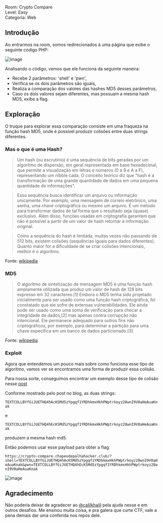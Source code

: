 Room: Crypto Compare \
Level: Easy \
Categoria: Web

## Introdução

Ao entrarmos na room, somos redirecionados à uma página que exibe o seguinte código PHP:

![image](https://github.com/user-attachments/assets/9afdf489-18ed-40be-aabf-888c456b43af)


Analisando o código, vemos que ele funciona da seguinte maneira:
- Recebe 2 parâmetros: 'shell' e 'pwn',
- Verifica se os dois parâmetros são iguais,
- Realiza a comparação dos valores das hashes MD5 desses parâmetros,
- Caso os dois valores sejam diferentes, mas possuam a mesma hash MD5, exibe a flag.

## Exploração

O truque para explorar essa comparação consiste em uma fraqueza na função hash MD5, onde é possível produzir colisões entre duas strings diferentes. 

### Mas o que é uma Hash?

>Um hash (ou escrutínio) é uma sequência de bits geradas por um algoritmo de dispersão, em geral representada em base hexadecimal, que permite a visualização em letras e números (0 a 9 e A a F), representando um nibble cada. O conceito teórico diz que "hash é a transformação de uma grande quantidade de dados em uma pequena quantidade de informações".

>Essa sequência busca identificar um arquivo ou informação unicamente. Por exemplo, uma mensagem de correio eletrônico, uma senha, uma chave criptográfica ou mesmo um arquivo. É um método para transformar dados de tal forma que o resultado seja (quase) exclusivo. Além disso, funções usadas em criptografia garantem que não é possível a partir de um valor de hash retornar à informação original.

>Como a sequência do hash é limitada, muitas vezes não passando de 512 bits, existem colisões (sequências iguais para dados diferentes). Quanto maior for a dificuldade de se criar colisões intencionais, melhor é o algoritmo. 

Fonte: [wikipedia](https://pt.wikipedia.org/wiki/Fun%C3%A7%C3%A3o_hash)

### MD5
>O algoritmo de sintetização de mensagem MD5 é uma função hash amplamente utilizada que produz um valor de hash de 128 bits expresso em 32 caracteres.[1] Embora o MD5 tenha sido projetado inicialmente para ser usado como uma função hash criptográfica, foi constatado que ele sofre de extensas vulnerabilidades. Ele ainda pode ser usado como uma soma de verificação para checar a integridade de dados,[2] mas apenas contra corrupção não intencional. Ele permanece adequado para outros fins não criptográficos, por exemplo, para determinar a partição para uma chave específica em um banco de dados particionado.[3]

Fonte: [wikipedia](https://pt.wikipedia.org/wiki/MD5)

### Exploit

Agora que entendemos um pouco mais sobre como funciona esse tipo de algoritmo, vamos ver se encontramos uma forma de produzir essa colisão.

Para nossa sorte, conseguimos encontrar um exemplo desse tipo de colisão nesse [post](https://www.johndcook.com/blog/2024/03/20/md5-hash-collision/)

Conforme mostrado pelo post no blog, as duas strings:

`TEXTCOLLBYfGiJUETHQ4hAcKSMd5zYpgqf1YRDhkmxHkhPWptrkoyz28wnI9V0aHeAuaKnak`

e

`TEXTCOLLBYfGiJUETHQ4hEcKSMd5zYpgqf1YRDhkmxHkhPWptrkoyz28wnI9V0aHeAuaKnak`

produzem a mesma hash md5.

Então podemos usar esse payload para obter a flag:

`https://crypto-compare.chapeudepalhahacker.club/?shell=TEXTCOLLBYfGiJUETHQ4hAcKSMd5zYpgqf1YRDhkmxHkhPWptrkoyz28wnI9V0aHeAuaKnak&pwn=TEXTCOLLBYfGiJUETHQ4hEcKSMd5zYpgqf1YRDhkmxHkhPWptrkoyz28wnI9V0aHeAuaKnak`

![image](https://github.com/user-attachments/assets/1cfc0f1b-6294-406f-bf6b-41d82b1b87c1)


## Agradecimento
Não poderia deixar de agradecer ao [@calilkhalil](https://github.com/calilkhalil) pela ajuda nesse e em outros desafios. Me ensinou muita coisa, e pra galera que curte CTF, vale a pena demais dar uma conferida nos repos dele.
